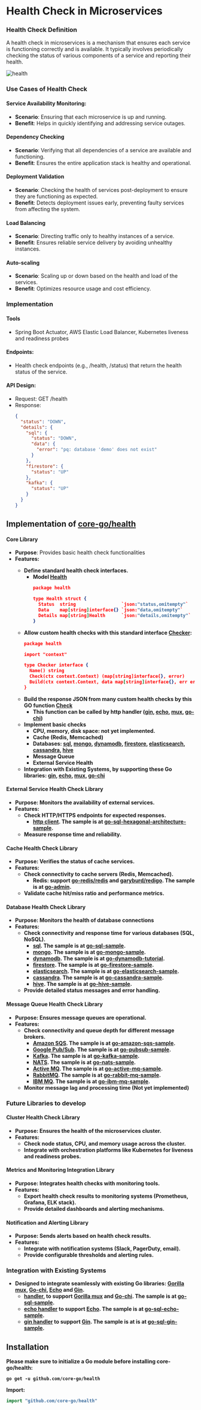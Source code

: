 # Health Check in Microservices
### Health Check Definition
A health check in microservices is a mechanism that ensures each service is functioning correctly and is available. It typically involves periodically checking the status of various components of a service and reporting their health.

![health](https://cdn-images-1.medium.com/max/800/1*wiWnkgzUoSgJT9QUXfzI8A.png)

### Use Cases of Health Check
#### Service Availability Monitoring:
- <b>Scenario</b>: Ensuring that each microservice is up and running.
- <b>Benefit</b>: Helps in quickly identifying and addressing service outages.
#### Dependency Checking
- <b>Scenario</b>: Verifying that all dependencies of a service are available and functioning.
- <b>Benefit</b>: Ensures the entire application stack is healthy and operational.
#### Deployment Validation
- <b>Scenario</b>: Checking the health of services post-deployment to ensure they are functioning as expected.
- <b>Benefit</b>: Detects deployment issues early, preventing faulty services from affecting the system.
#### Load Balancing
- <b>Scenario</b>: Directing traffic only to healthy instances of a service.
- <b>Benefit</b>: Ensures reliable service delivery by avoiding unhealthy instances.
#### Auto-scaling
- <b>Scenario</b>: Scaling up or down based on the health and load of the services.
- <b>Benefit</b>: Optimizes resource usage and cost efficiency.

### Implementation
#### Tools
- Spring Boot Actuator, AWS Elastic Load Balancer, Kubernetes liveness and readiness probes
#### Endpoints:
- Health check endpoints (e.g., /health, /status) that return the health status of the service.
#### API Design:
- Request: GET /health
- Response:
  ```json
  {
    "status": "DOWN",
    "details": {
      "sql": {
        "status": "DOWN",
        "data": {
          "error": "pq: database 'demo' does not exist"
        }
      },
      "firestore": {
        "status": "UP"
      },
      "kafka": {
        "status": "UP"
      }
    }
  }
  ```
## Implementation of [core-go/health](https://github.com/core-go/health)
#### Core Library
- <b>Purpose</b>: Provides basic health check functionalities
- <b>Features:
  - Define standard health check interfaces.
    - Model [Health](https://github.com/core-go/health/blob/main/health.go)
      ```json
      package health

      type Health struct {
        Status  string                 `json:"status,omitempty"`
        Data    map[string]interface{} `json:"data,omitempty"`
        Details map[string]Health      `json:"details,omitempty"`
      }
      ```
  - Allow custom health checks with this standard interface [Checker](https://github.com/core-go/health/blob/main/checker.go):
    ```json
    package health

    import "context"

    type Checker interface {
      Name() string
      Check(ctx context.Context) (map[string]interface{}, error)
      Build(ctx context.Context, data map[string]interface{}, err error) map[string]interface{}
    }
    ```
  - Build the response JSON from many custom health checks by this GO function [Check](https://github.com/core-go/health/blob/main/check.go)
    - This function can be called by http handler ([gin](https://github.com/gin-gonic/gin), [echo](https://github.com/labstack/echo), [mux](https://github.com/gorilla/mux), [go-chi](https://github.com/go-chi/chi)) 
  - Implement basic checks
    - CPU, memory, disk space: not yet implemented.
    - Cache (Redis, Memcached)
    - Databases: [sql](https://github.com/core-go/health/blob/main/sql/health_checker.go), [mongo](https://github.com/core-go/health/blob/main/mongo/health_checker.go), [dynamodb](https://github.com/core-go/health/blob/main/dynamodb/health_checker.go), [firestore](https://github.com/core-go/health/blob/main/firestore/health_checker.go), [elasticsearch](https://github.com/core-go/health/blob/main/elasticsearch/v8/health_checker.go), [cassandra](https://github.com/core-go/health/blob/main/cassandra/health_checker.go), [hive](https://github.com/core-go/health/blob/main/hive/health_checker.go)
    - Message Queue
    - External Service Health
  - Integration with Existing Systems, by supporting these Go libraries: [gin](https://github.com/gin-gonic/gin), [echo](https://github.com/labstack/echo), [mux](https://github.com/gorilla/mux), [go-chi](https://github.com/go-chi/chi)

#### External Service Health Check Library
- <b>Purpose</b>: Monitors the availability of external services.
- <b>Features</b>:
  - Check HTTP/HTTPS endpoints for expected responses.
    - [http client](https://github.com/core-go/health/blob/main/http/health_checker.go). The sample is at [go-sql-hexagonal-architecture-sample](https://github.com/go-tutorials/go-sql-hexagonal-architecture-sample).
  - Measure response time and reliability.

#### Cache Health Check Library
- <b>Purpose</b>: Verifies the status of cache services.
- <b>Features</b>:
  - Check connectivity to cache servers (Redis, Memcached).
    - Redis: support [go-redis/redis](https://github.com/core-go/health/blob/main/redis/v9/health_checker.go) and [garyburd/redigo](https://github.com/core-go/health/blob/main/redigo/health_checker.go). The sample is at [go-admin](https://github.com/project-samples/go-admin). 
  - Validate cache hit/miss ratio and performance metrics.

#### Database Health Check Library
- <b>Purpose</b>: Monitors the health of database connections
- <b>Features</b>:
  - Check connectivity and response time for various databases (SQL, NoSQL).
    - [sql](https://github.com/core-go/health/blob/main/sql/health_checker.go). The sample is at [go-sql-sample](https://github.com/go-tutorials/go-sql-sample).
    - [mongo](https://github.com/core-go/health/blob/main/mongo/health_checker.go). The sample is at [go-mongo-sample](https://github.com/go-tutorials/go-mongo-sample).
    - [dynamodb](https://github.com/core-go/health/blob/main/dynamodb/health_checker.go). The sample is at [go-dynamodb-tutorial](https://github.com/go-tutorials/go-dynamodb-tutorial).
    - [firestore](https://github.com/core-go/health/blob/main/firestore/health_checker.go). The sample is at [go-firestore-sample](https://github.com/go-tutorials/go-firestore-sample).
    - [elasticsearch](https://github.com/core-go/health/blob/main/elasticsearch/v8/health_checker.go). The sample is at [go-elasticsearch-sample](https://github.com/go-tutorials/go-elasticsearch-sample).
    - [cassandra](https://github.com/core-go/health/blob/main/cassandra/health_checker.go). The sample is at [go-cassandra-sample](https://github.com/go-tutorials/go-cassandra-sample).
    - [hive](https://github.com/core-go/health/blob/main/hive/health_checker.go). The sample is at [go-hive-sample](https://github.com/go-tutorials/go-hive-sample).
  - Provide detailed status messages and error handling.

#### Message Queue Health Check Library
- <b>Purpose</b>: Ensures message queues are operational.
- <b>Features</b>:
  - Check connectivity and queue depth for different message brokers.
    - [Amazon SQS](https://github.com/core-go/health/blob/main/sqs/health_checker.go). The sample is at [go-amazon-sqs-sample](https://github.com/project-samples/go-amazon-sqs-sample).
    - [Google Pub/Sub](https://github.com/core-go/health/blob/main/pubsub/health_checker.go). The sample is at [go-pubsub-sample](https://github.com/project-samples/go-pubsub-sample).
    - [Kafka](https://github.com/core-go/health/blob/main/kafka/health_checker.go). The sample is at [go-kafka-sample](https://github.com/project-samples/go-kafka-sample).
    - [NATS](https://github.com/core-go/health/blob/main/nats/health_checker.go). The sample is at [go-nats-sample](https://github.com/project-samples/go-nats-sample).
    - [Active MQ](https://github.com/core-go/health/blob/main/activemq/health_checker.go). The sample is at [go-active-mq-sample](https://github.com/project-samples/go-active-mq-sample).
    - [RabbitMQ](https://github.com/core-go/health/blob/main/rabbitmq/health_checker.go). The sample is at [go-rabbit-mq-sample](https://github.com/project-samples/go-rabbit-mq-sample).
    - [IBM MQ](https://github.com/core-go/health/blob/main/ibmmq/health_checker.go). The sample is at [go-ibm-mq-sample](https://github.com/project-samples/go-ibm-mq-sample).
  - Monitor message lag and processing time (Not yet implemented)

### Future Libraries to develop
#### Cluster Health Check Library
- <b>Purpose</b>: Ensures the health of the microservices cluster.
- <b>Features</b>:
  - Check node status, CPU, and memory usage across the cluster.
  - Integrate with orchestration platforms like Kubernetes for liveness and readiness probes.
#### Metrics and Monitoring Integration Library
- <b>Purpose</b>: Integrates health checks with monitoring tools.
- <b>Features</b>:
  - Export health check results to monitoring systems (Prometheus, Grafana, ELK stack).
  - Provide detailed dashboards and alerting mechanisms.
#### Notification and Alerting Library
- <b>Purpose</b>: Sends alerts based on health check results.
- <b>Features</b>:
  - Integrate with notification systems (Slack, PagerDuty, email).
  - Provide configurable thresholds and alerting rules.

### Integration with Existing Systems
- Designed to integrate seamlessly with existing Go libraries: [Gorilla mux](https://github.com/gorilla/mux), [Go-chi](https://github.com/go-chi/chi), [Echo](https://github.com/labstack/echo) and [Gin](https://github.com/gin-gonic/gin).
  - [handler](https://github.com/core-go/health/blob/main/handler.go), to support [Gorilla mux](https://github.com/gorilla/mux) and [Go-chi](https://github.com/go-chi/chi). The sample is at [go-sql-sample](https://github.com/go-tutorials/go-sql-sample).
  - [echo handler](https://github.com/core-go/health/blob/main/echo/handler.go) to support [Echo](https://github.com/labstack/echo). The sample is at [go-sql-echo-sample](https://github.com/go-tutorials/go-sql-echo-sample).
  - [gin handler](https://github.com/core-go/health/blob/main/gin/handler.go) to support [Gin](https://github.com/gin-gonic/gin). The sample is at  is at [go-sql-gin-sample](https://github.com/go-tutorials/go-sql-gin-sample).

## Installation
Please make sure to initialize a Go module before installing core-go/health:

```shell
go get -u github.com/core-go/health
```

Import:
```go
import "github.com/core-go/health"
```
